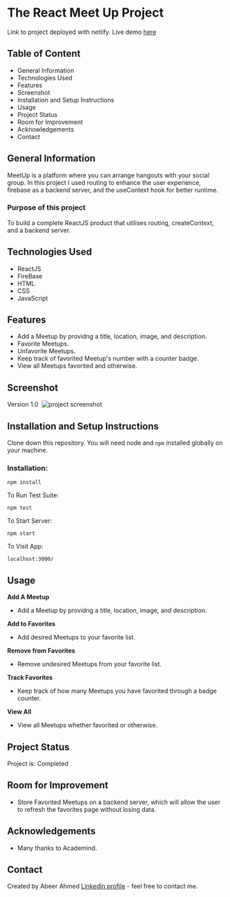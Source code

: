 # The React Meet Up Project
Link to project deployed with netlify. Live demo [here](https://the-react-meetups.netlify.app)

## Table of Content
* General Information
* Technologies Used
* Features
* Screenshot
* Installation and Setup Instructions
* Usage
* Project Status
* Room for Improvement
* Acknowledgements
* Contact

## General Information

MeetUp is a platform where you can arrange hangouts with your social group. In this project I used routing to enhance the user experience, firebase as a backend server, and the useContext hook for better runtime. 

### Purpose of this project

To build a complete ReactJS product that utilises routing, createContext, and a backend server.

## Technologies Used
* ReactJS
* FireBase
* HTML
* CSS
* JavaScript

## Features
* Add a Meetup by providng a title, location, image, and description.
* Favorite Meetups.
* Unfavorite Meetups.
* Keep track of favorited Meetup's number with a counter badge.
* View all Meetups favorited and otherwise.

## Screenshot
Version 1.0 
![project screenshot](home.png)

## Installation and Setup Instructions

Clone down this repository. You will need node and `npm` installed globally on your machine.

### Installation:

`npm install`

To Run Test Suite:

`npm test`

To Start Server:

`npm start`

To Visit App:

`localhost:3000/`

## Usage

**Add A Meetup**

* Add a Meetup by providng a title, location, image, and description.

**Add to Favorites**

* Add desired Meetups to your favorite list.

**Remove from Favorites**

* Remove undesired Meetups from your favorite list.

**Track Favorites**

* Keep track of how many Meetups you have favorited through a badge counter.

**View All**

* View all Meetups whether favorited or otherwise.

## Project Status
Project is: Completed

## Room for Improvement
* Store Favorited Meetups on a backend server, which will allow the user to refresh the favorites page without losing data.

## Acknowledgements
* Many thanks to Academind.

## Contact
Created by Abeer Ahmed [LinkedIn profile](https://www.linkedin.com/in/abeerdev/) - feel free to contact me.

